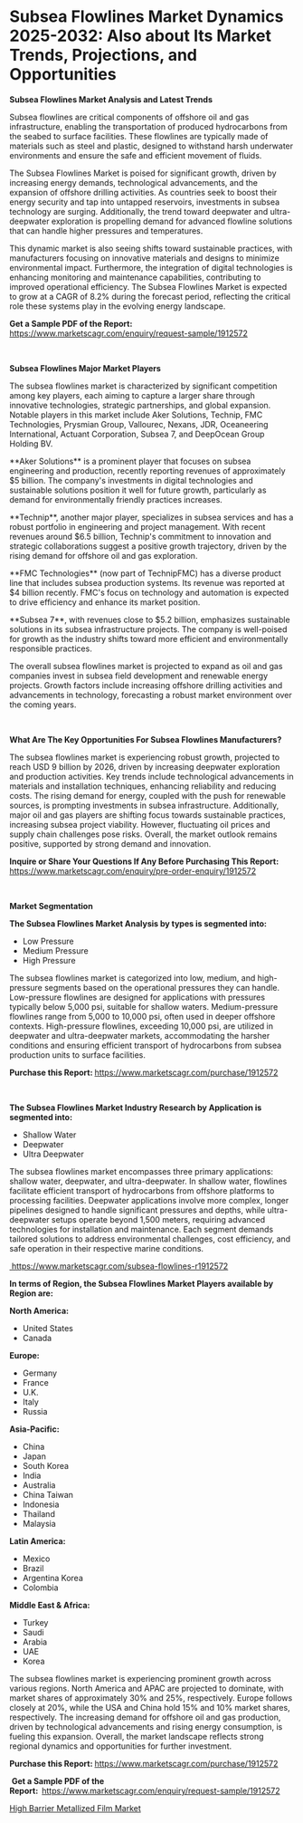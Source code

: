 <p><h1>Subsea Flowlines Market Dynamics 2025-2032: Also about Its Market Trends, Projections, and Opportunities</h1></p><p><strong>Subsea Flowlines Market Analysis and Latest Trends</strong></p>
<p><p>Subsea flowlines are critical components of offshore oil and gas infrastructure, enabling the transportation of produced hydrocarbons from the seabed to surface facilities. These flowlines are typically made of materials such as steel and plastic, designed to withstand harsh underwater environments and ensure the safe and efficient movement of fluids.</p><p>The Subsea Flowlines Market is poised for significant growth, driven by increasing energy demands, technological advancements, and the expansion of offshore drilling activities. As countries seek to boost their energy security and tap into untapped reservoirs, investments in subsea technology are surging. Additionally, the trend toward deepwater and ultra-deepwater exploration is propelling demand for advanced flowline solutions that can handle higher pressures and temperatures.</p><p>This dynamic market is also seeing shifts toward sustainable practices, with manufacturers focusing on innovative materials and designs to minimize environmental impact. Furthermore, the integration of digital technologies is enhancing monitoring and maintenance capabilities, contributing to improved operational efficiency. The Subsea Flowlines Market is expected to grow at a CAGR of 8.2% during the forecast period, reflecting the critical role these systems play in the evolving energy landscape.</p></p>
<p><strong>Get a Sample PDF of the Report:&nbsp;</strong> <a href="https://www.marketscagr.com/enquiry/request-sample/1912572?utm_campaign=3368&utm_medium=2&utm_source=Github&utm_content=ia&utm_term=02042025&utm_id=subsea-flowlines">https://www.marketscagr.com/enquiry/request-sample/1912572</a></p>
<p>&nbsp;</p>
<p><strong>Subsea Flowlines Major Market Players</strong></p>
<p><p>The subsea flowlines market is characterized by significant competition among key players, each aiming to capture a larger share through innovative technologies, strategic partnerships, and global expansion. Notable players in this market include Aker Solutions, Technip, FMC Technologies, Prysmian Group, Vallourec, Nexans, JDR, Oceaneering International, Actuant Corporation, Subsea 7, and DeepOcean Group Holding BV.</p><p>**Aker Solutions** is a prominent player that focuses on subsea engineering and production, recently reporting revenues of approximately $5 billion. The company's investments in digital technologies and sustainable solutions position it well for future growth, particularly as demand for environmentally friendly practices increases.</p><p>**Technip**, another major player, specializes in subsea services and has a robust portfolio in engineering and project management. With recent revenues around $6.5 billion, Technip's commitment to innovation and strategic collaborations suggest a positive growth trajectory, driven by the rising demand for offshore oil and gas exploration.</p><p>**FMC Technologies** (now part of TechnipFMC) has a diverse product line that includes subsea production systems. Its revenue was reported at $4 billion recently. FMC's focus on technology and automation is expected to drive efficiency and enhance its market position.</p><p>**Subsea 7**, with revenues close to $5.2 billion, emphasizes sustainable solutions in its subsea infrastructure projects. The company is well-poised for growth as the industry shifts toward more efficient and environmentally responsible practices.</p><p>The overall subsea flowlines market is projected to expand as oil and gas companies invest in subsea field development and renewable energy projects. Growth factors include increasing offshore drilling activities and advancements in technology, forecasting a robust market environment over the coming years.</p></p>
<p>&nbsp;</p>
<p><strong>What Are The Key Opportunities For Subsea Flowlines Manufacturers?</strong></p>
<p><p>The subsea flowlines market is experiencing robust growth, projected to reach USD 9 billion by 2026, driven by increasing deepwater exploration and production activities. Key trends include technological advancements in materials and installation techniques, enhancing reliability and reducing costs. The rising demand for energy, coupled with the push for renewable sources, is prompting investments in subsea infrastructure. Additionally, major oil and gas players are shifting focus towards sustainable practices, increasing subsea project viability. However, fluctuating oil prices and supply chain challenges pose risks. Overall, the market outlook remains positive, supported by strong demand and innovation.</p></p>
<p><strong>Inquire or Share Your Questions If Any Before Purchasing This Report:</strong> <a href="https://www.marketscagr.com/enquiry/pre-order-enquiry/1912572?utm_campaign=3368&utm_medium=2&utm_source=Github&utm_content=ia&utm_term=02042025&utm_id=subsea-flowlines">https://www.marketscagr.com/enquiry/pre-order-enquiry/1912572</a></p>
<p>&nbsp;</p>
<p><strong>Market Segmentation</strong></p>
<p><strong>The Subsea Flowlines Market Analysis by types is segmented into:</strong></p>
<p><ul><li>Low Pressure</li><li>Medium Pressure</li><li>High Pressure</li></ul></p>
<p><p>The subsea flowlines market is categorized into low, medium, and high-pressure segments based on the operational pressures they can handle. Low-pressure flowlines are designed for applications with pressures typically below 5,000 psi, suitable for shallow waters. Medium-pressure flowlines range from 5,000 to 10,000 psi, often used in deeper offshore contexts. High-pressure flowlines, exceeding 10,000 psi, are utilized in deepwater and ultra-deepwater markets, accommodating the harsher conditions and ensuring efficient transport of hydrocarbons from subsea production units to surface facilities.</p></p>
<p><strong>Purchase this Report:&nbsp;</strong><a href="https://www.marketscagr.com/purchase/1912572?utm_campaign=3368&utm_medium=2&utm_source=Github&utm_content=ia&utm_term=02042025&utm_id=subsea-flowlines">https://www.marketscagr.com/purchase/1912572</a></p>
<p>&nbsp;</p>
<p><strong>The Subsea Flowlines Market Industry Research by Application is segmented into:</strong></p>
<p><ul><li>Shallow Water</li><li>Deepwater</li><li>Ultra Deepwater</li></ul></p>
<p><p>The subsea flowlines market encompasses three primary applications: shallow water, deepwater, and ultra-deepwater. In shallow water, flowlines facilitate efficient transport of hydrocarbons from offshore platforms to processing facilities. Deepwater applications involve more complex, longer pipelines designed to handle significant pressures and depths, while ultra-deepwater setups operate beyond 1,500 meters, requiring advanced technologies for installation and maintenance. Each segment demands tailored solutions to address environmental challenges, cost efficiency, and safe operation in their respective marine conditions.</p></p>
<p><a href="https://www.marketscagr.com/subsea-flowlines-r1912572?utm_campaign=3368&utm_medium=2&utm_source=Github&utm_content=ia&utm_term=02042025&utm_id=subsea-flowlines">&nbsp;https://www.marketscagr.com/subsea-flowlines-r1912572</a></p>
<p><strong>In terms of Region, the Subsea Flowlines Market Players available by Region are:</strong></p>
<p>
    <p> <strong> North America: </strong>
        <ul>
            <li>United States</li>
            <li>Canada</li>
        </ul>
        </p> 
    <p> <strong> Europe: </strong>
        <ul>
            <li>Germany</li>
            <li>France</li>
            <li>U.K.</li>
            <li>Italy</li>
            <li>Russia</li>
        </ul>
        </p> 
    <p> <strong> Asia-Pacific: </strong>
        <ul>
            <li>China</li>
            <li>Japan</li>
            <li>South Korea</li>
            <li>India</li>
            <li>Australia</li>
            <li>China Taiwan</li>
            <li>Indonesia</li>
            <li>Thailand</li>
            <li>Malaysia</li>
        </ul>
        </p> 
    <p> <strong> Latin America: </strong>
        <ul>
            <li>Mexico</li>
            <li>Brazil</li>
            <li>Argentina Korea</li>
            <li>Colombia</li>
        </ul>
        </p> 
    <p> <strong> Middle East & Africa: </strong>
        <ul>
            <li>Turkey</li>
            <li>Saudi</li>
            <li>Arabia</li>
            <li>UAE</li>
            <li>Korea</li>
        </ul>
    </p>
    </p>
<p><p>The subsea flowlines market is experiencing prominent growth across various regions. North America and APAC are projected to dominate, with market shares of approximately 30% and 25%, respectively. Europe follows closely at 20%, while the USA and China hold 15% and 10% market shares, respectively. The increasing demand for offshore oil and gas production, driven by technological advancements and rising energy consumption, is fueling this expansion. Overall, the market landscape reflects strong regional dynamics and opportunities for further investment.</p></p>
<p><strong>Purchase this Report: </strong><a href="https://www.marketscagr.com/purchase/1912572?utm_campaign=3368&utm_medium=2&utm_source=Github&utm_content=ia&utm_term=02042025&utm_id=subsea-flowlines">https://www.marketscagr.com/purchase/1912572</a></p>
<p>&nbsp;<strong>Get a Sample PDF of the Report:&nbsp;&nbsp;</strong><a href="https://www.marketscagr.com/enquiry/request-sample/1912572?utm_campaign=3368&utm_medium=2&utm_source=Github&utm_content=ia&utm_term=02042025&utm_id=subsea-flowlines">https://www.marketscagr.com/enquiry/request-sample/1912572</a></p>
<p><strong></strong></p>
<p><p><a href="https://github.com/herakterroem/Market-Research-Report-List-1/blob/main/high-barrier-metallized-film-market.md?utm_campaign=3368&utm_medium=2&utm_source=Github&utm_content=ia&utm_term=02042025&utm_id=subsea-flowlines">High Barrier Metallized Film Market</a></p></p>